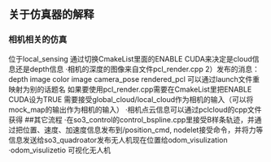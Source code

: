 ## 关于仿真器的解释

### 相机相关的仿真
位于local_sensing
通过切换CmakeList里面的ENABLE CUDA来决定是cloud信息还是depth信息
·相机的深度的图像来自文件pcl_render.cpp
2）发布的消息：
depth image
color image
camera_pose
rendered_pcl
可以通过launch文件重映射为别的话题名
如果要使用pcl_render.cpp需要在CmakeList里把ENABLE CUDA设为TRUE
需要接受global_cloud/local_cloud作为相机的输入（可以将mock_map的输出作为相机的输入）
·相机点云信息可以通过pclcloud的cpp文件获得
##其它流程
·在so3_control的control_bspline.cpp里接受B样条轨迹，并通过把位置、速度、加速度信息发布到/position_cmd, nodelet接受命令，并将力等信息发送给so3_quadroator发布无人机现在位置给odom_visulization
·odom_visulizetio 可视化无人机